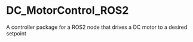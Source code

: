 # DC_MotorControl_ROS2
A controller package for a ROS2 node that drives a DC motor to a desired setpoint
